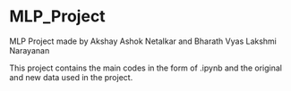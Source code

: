 # MLP_Project
MLP Project made by Akshay Ashok Netalkar and Bharath Vyas Lakshmi Narayanan

This project contains the main codes in the form of .ipynb and the original and new data used in the project.
